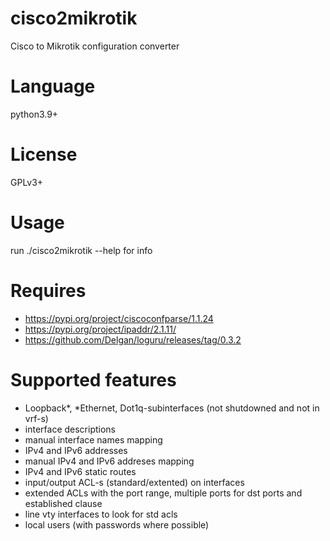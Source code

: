 # cisco2mikrotik
Cisco to Mikrotik configuration converter

# Language
python3.9+

# License
GPLv3+

# Usage
run ./cisco2mikrotik --help for info

# Requires
* <https://pypi.org/project/ciscoconfparse/1.1.24>
* <https://pypi.org/project/ipaddr/2.1.11/>
* <https://github.com/Delgan/loguru/releases/tag/0.3.2>

# Supported features
* Loopback\*, \*Ethernet, Dot1q-subinterfaces (not shutdowned and not in vrf-s)
* interface descriptions
* manual interface names mapping
* IPv4 and IPv6 addresses
* manual IPv4 and IPv6 addreses mapping
* IPv4 and IPv6 static routes
* input/output ACL-s (standard/extented) on interfaces
* extended ACLs with the port range, multiple ports for dst ports and established clause
* line vty interfaces to look for std acls
* local users (with passwords where possible)
